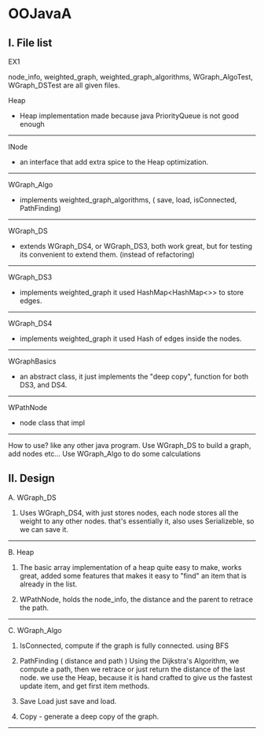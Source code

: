 # OOJavaA

I. File list
--------------------------------------------------------------------------------------------
EX1

node_info, weighted_graph, weighted_graph_algorithms, WGraph_AlgoTest, WGraph_DSTest
are all given files.


Heap
 - Heap implementation made because java PriorityQueue is not good enough
---------
INode
 - an interface that add extra spice to the Heap optimization.
---------
WGraph_Algo
 - implements weighted_graph_algorithms, ( save, load, isConnected, PathFinding)
---------
WGraph_DS
 - extends WGraph_DS4, or WGraph_DS3, both work great, but for testing its convenient to extend them. (instead of refactoring)
--------
WGraph_DS3
 - implements weighted_graph it used HashMap<HashMap<>> to store edges.
---------
WGraph_DS4
 - implements weighted_graph it used Hash of edges inside the nodes.
---------
WGraphBasics
 - an abstract class, it just implements the "deep copy", function for both DS3, and DS4.
 ---------
WPathNode
 - node class that impl
 ---------


How to use? like any other java program.
Use WGraph_DS to build a graph, add nodes etc...
Use WGraph_Algo to do some calculations


II. Design
--------------------------------------------------------------------------------------------
A. WGraph_DS

1. Uses WGraph_DS4, with just stores nodes, each node stores all the weight to any other nodes.
that's essentially it, also uses Serializeble, so we can save it.
--------------------------------------------------------------------------------------------
B. Heap

1. The basic array implementation of a heap quite easy to make, works great,
added some features that makes it easy to "find" an item that is already in the list.

2. WPathNode, holds the node_info, the distance and the parent to retrace the path.

--------------------------------------------------------------------------------------------
C. WGraph_Algo

1. IsConnected, compute if the graph is fully connected. using BFS

2. PathFinding ( distance and path )
Using the Dijkstra's Algorithm, we compute a path, then we retrace or just return the distance of the last node.
we use the Heap, because it is hand crafted to give us the fastest update item, and get first item methods.

3. Save Load
just save and load.

4. Copy - generate a deep copy of the graph.
--------------------------------------------------------------------------------------------



